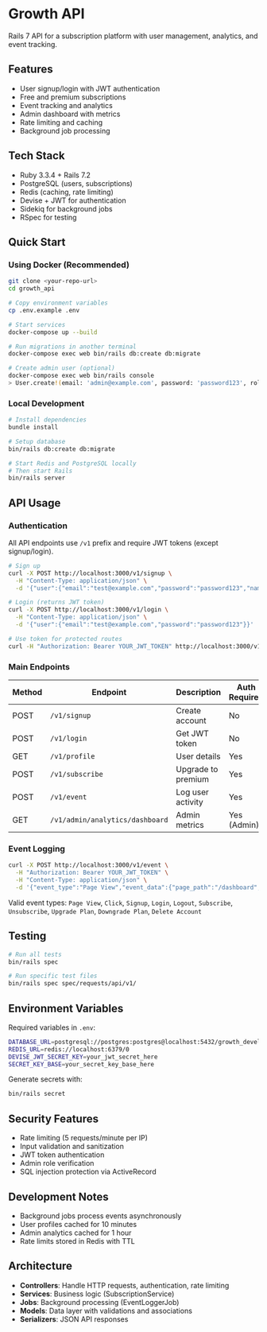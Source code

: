 # Growth API

Rails 7 API for a subscription platform with user management, analytics, and event tracking.

## Features

- User signup/login with JWT authentication
- Free and premium subscriptions
- Event tracking and analytics
- Admin dashboard with metrics
- Rate limiting and caching
- Background job processing

## Tech Stack

- Ruby 3.3.4 + Rails 7.2
- PostgreSQL (users, subscriptions)
- Redis (caching, rate limiting)
- Devise + JWT for authentication
- Sidekiq for background jobs
- RSpec for testing

## Quick Start

### Using Docker (Recommended)

```bash
git clone <your-repo-url>
cd growth_api

# Copy environment variables
cp .env.example .env

# Start services
docker-compose up --build

# Run migrations in another terminal
docker-compose exec web bin/rails db:create db:migrate

# Create admin user (optional)
docker-compose exec web bin/rails console
> User.create!(email: 'admin@example.com', password: 'password123', role: 'admin')
```

### Local Development

```bash
# Install dependencies
bundle install

# Setup database
bin/rails db:create db:migrate

# Start Redis and PostgreSQL locally
# Then start Rails
bin/rails server
```

## API Usage

### Authentication

All API endpoints use `/v1` prefix and require JWT tokens (except signup/login).

```bash
# Sign up
curl -X POST http://localhost:3000/v1/signup \
  -H "Content-Type: application/json" \
  -d '{"user":{"email":"test@example.com","password":"password123","name":"Test User"}}'

# Login (returns JWT token)
curl -X POST http://localhost:3000/v1/login \
  -H "Content-Type: application/json" \
  -d '{"user":{"email":"test@example.com","password":"password123"}}'

# Use token for protected routes
curl -H "Authorization: Bearer YOUR_JWT_TOKEN" http://localhost:3000/v1/profile
```

### Main Endpoints

| Method | Endpoint | Description | Auth Required |
|--------|----------|-------------|---------------|
| POST | `/v1/signup` | Create account | No |
| POST | `/v1/login` | Get JWT token | No |
| GET | `/v1/profile` | User details | Yes |
| POST | `/v1/subscribe` | Upgrade to premium | Yes |
| POST | `/v1/event` | Log user activity | Yes |
| GET | `/v1/admin/analytics/dashboard` | Admin metrics | Yes (Admin) |

### Event Logging

```bash
curl -X POST http://localhost:3000/v1/event \
  -H "Authorization: Bearer YOUR_JWT_TOKEN" \
  -H "Content-Type: application/json" \
  -d '{"event_type":"Page View","event_data":{"page_path":"/dashboard","referrer":"google.com"}}'
```

Valid event types: `Page View`, `Click`, `Signup`, `Login`, `Logout`, `Subscribe`, `Unsubscribe`, `Upgrade Plan`, `Downgrade Plan`, `Delete Account`

## Testing

```bash
# Run all tests
bin/rails spec

# Run specific test files
bin/rails spec spec/requests/api/v1/
```

## Environment Variables

Required variables in `.env`:

```bash
DATABASE_URL=postgresql://postgres:postgres@localhost:5432/growth_development
REDIS_URL=redis://localhost:6379/0
DEVISE_JWT_SECRET_KEY=your_jwt_secret_here
SECRET_KEY_BASE=your_secret_key_base_here
```

Generate secrets with:
```bash
bin/rails secret
```

## Security Features

- Rate limiting (5 requests/minute per IP)
- Input validation and sanitization
- JWT token authentication
- Admin role verification
- SQL injection protection via ActiveRecord

## Development Notes

- Background jobs process events asynchronously
- User profiles cached for 10 minutes
- Admin analytics cached for 1 hour
- Rate limits stored in Redis with TTL

## Architecture

- **Controllers**: Handle HTTP requests, authentication, rate limiting
- **Services**: Business logic (SubscriptionService)
- **Jobs**: Background processing (EventLoggerJob)
- **Models**: Data layer with validations and associations
- **Serializers**: JSON API responses
